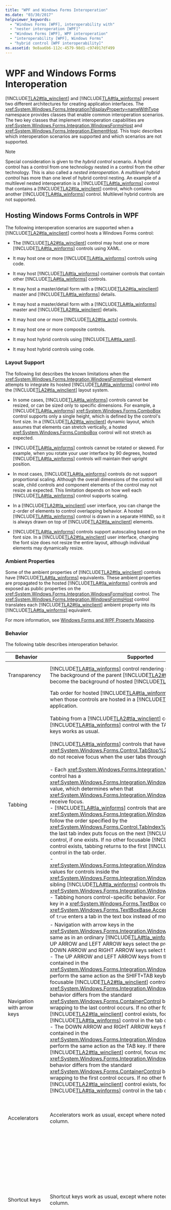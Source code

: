 ```yaml
---
title: "WPF and Windows Forms Interoperation"
ms.date: "03/30/2017"
helpviewer_keywords: 
  - "Windows Forms [WPF], interoperability with"
  - "nester interoperation [WPF]"
  - "Windows Forms [WPF], WPF interoperation"
  - "interoperability [WPF], Windows Forms"
  - "hybrid control [WPF interoperability]"
ms.assetid: 9e8aa6b6-112c-4579-98d1-c974917df499
---
```

# WPF and Windows Forms Interoperation
[!INCLUDE[TLA2#tla_winclient](../../../../includes/tla2sharptla-winclient-md.md)] and [!INCLUDE[TLA#tla_winforms](../../../../includes/tlasharptla-winforms-md.md)] present two different architectures for creating application interfaces. The <xref:System.Windows.Forms.Integration?displayProperty=nameWithType> namespace provides classes that enable common interoperation scenarios. The two key classes that implement interoperation capabilities are <xref:System.Windows.Forms.Integration.WindowsFormsHost> and <xref:System.Windows.Forms.Integration.ElementHost>. This topic describes which interoperation scenarios are supported and which scenarios are not supported.  
  
> [!NOTE]
>  Special consideration is given to the *hybrid control* scenario. A hybrid control has a control from one technology nested in a control from the other technology. This is also called a *nested interoperation*. A *multilevel hybrid control* has more than one level of hybrid control nesting. An example of a multilevel nested interoperation is a [!INCLUDE[TLA#tla_winforms](../../../../includes/tlasharptla-winforms-md.md)] control that contains a [!INCLUDE[TLA2#tla_winclient](../../../../includes/tla2sharptla-winclient-md.md)] control, which contains another [!INCLUDE[TLA#tla_winforms](../../../../includes/tlasharptla-winforms-md.md)] control. Multilevel hybrid controls are not supported.  
  
  
<a name="Windows_Presentation_Foundation_Application_Hosting"></a>   
## Hosting Windows Forms Controls in WPF  
 The following interoperation scenarios are supported when a [!INCLUDE[TLA2#tla_winclient](../../../../includes/tla2sharptla-winclient-md.md)] control hosts a Windows Forms control:  
  
-   The [!INCLUDE[TLA2#tla_winclient](../../../../includes/tla2sharptla-winclient-md.md)] control may host one or more [!INCLUDE[TLA#tla_winforms](../../../../includes/tlasharptla-winforms-md.md)] controls using XAML.  
  
-   It may host one or more [!INCLUDE[TLA#tla_winforms](../../../../includes/tlasharptla-winforms-md.md)] controls using code.  
  
-   It may host [!INCLUDE[TLA#tla_winforms](../../../../includes/tlasharptla-winforms-md.md)] container controls that contain other [!INCLUDE[TLA#tla_winforms](../../../../includes/tlasharptla-winforms-md.md)] controls.  
  
-   It may host a master/detail form with a [!INCLUDE[TLA2#tla_winclient](../../../../includes/tla2sharptla-winclient-md.md)] master and [!INCLUDE[TLA#tla_winforms](../../../../includes/tlasharptla-winforms-md.md)] details.  
  
-   It may host a master/detail form with a [!INCLUDE[TLA#tla_winforms](../../../../includes/tlasharptla-winforms-md.md)] master and [!INCLUDE[TLA2#tla_winclient](../../../../includes/tla2sharptla-winclient-md.md)] details.  
  
-   It may host one or more [!INCLUDE[TLA2#tla_actx](../../../../includes/tla2sharptla-actx-md.md)] controls.  
  
-   It may host one or more composite controls.  
  
-   It may host hybrid controls using [!INCLUDE[TLA#tla_xaml](../../../../includes/tlasharptla-xaml-md.md)].  
  
-   It may host hybrid controls using code.  
  
### Layout Support  
 The following list describes the known limitations when the  <xref:System.Windows.Forms.Integration.WindowsFormsHost> element attempts to integrate its hosted [!INCLUDE[TLA#tla_winforms](../../../../includes/tlasharptla-winforms-md.md)] control into the [!INCLUDE[TLA2#tla_winclient](../../../../includes/tla2sharptla-winclient-md.md)] layout system.  
  
-   In some cases, [!INCLUDE[TLA#tla_winforms](../../../../includes/tlasharptla-winforms-md.md)] controls cannot be resized, or can be sized only to specific dimensions. For example, a [!INCLUDE[TLA#tla_winforms](../../../../includes/tlasharptla-winforms-md.md)] <xref:System.Windows.Forms.ComboBox> control supports only a single height, which is defined by the control's font size. In a [!INCLUDE[TLA2#tla_winclient](../../../../includes/tla2sharptla-winclient-md.md)] dynamic layout, which assumes that elements can stretch vertically, a hosted <xref:System.Windows.Forms.ComboBox> control will not stretch as expected.  
  
-   [!INCLUDE[TLA#tla_winforms](../../../../includes/tlasharptla-winforms-md.md)] controls cannot be rotated or skewed. For example, when you rotate your user interface by 90 degrees, hosted [!INCLUDE[TLA#tla_winforms](../../../../includes/tlasharptla-winforms-md.md)] controls will maintain their upright position.  
  
-   In most cases, [!INCLUDE[TLA#tla_winforms](../../../../includes/tlasharptla-winforms-md.md)] controls do not support proportional scaling. Although the overall dimensions of the control will scale, child controls and component elements of the control may not resize as expected. This limitation depends on how well each [!INCLUDE[TLA#tla_winforms](../../../../includes/tlasharptla-winforms-md.md)] control supports scaling.  
  
-   In a [!INCLUDE[TLA2#tla_winclient](../../../../includes/tla2sharptla-winclient-md.md)] user interface, you can change the z-order of elements to control overlapping behavior. A hosted [!INCLUDE[TLA#tla_winforms](../../../../includes/tlasharptla-winforms-md.md)] control is drawn in a separate HWND, so it is always drawn on top of [!INCLUDE[TLA2#tla_winclient](../../../../includes/tla2sharptla-winclient-md.md)] elements.  
  
-   [!INCLUDE[TLA#tla_winforms](../../../../includes/tlasharptla-winforms-md.md)] controls support autoscaling based on the font size. In a [!INCLUDE[TLA2#tla_winclient](../../../../includes/tla2sharptla-winclient-md.md)] user interface, changing the font size does not resize the entire layout, although individual elements may dynamically resize.  
  
### Ambient Properties  
 Some of the ambient properties of [!INCLUDE[TLA2#tla_winclient](../../../../includes/tla2sharptla-winclient-md.md)] controls have [!INCLUDE[TLA#tla_winforms](../../../../includes/tlasharptla-winforms-md.md)] equivalents. These ambient properties are propagated to the hosted [!INCLUDE[TLA#tla_winforms](../../../../includes/tlasharptla-winforms-md.md)] controls and exposed as public properties on the <xref:System.Windows.Forms.Integration.WindowsFormsHost> control. The <xref:System.Windows.Forms.Integration.WindowsFormsHost> control translates each [!INCLUDE[TLA2#tla_winclient](../../../../includes/tla2sharptla-winclient-md.md)] ambient property into its [!INCLUDE[TLA#tla_winforms](../../../../includes/tlasharptla-winforms-md.md)] equivalent.  
  
 For more information, see [Windows Forms and WPF Property Mapping](../../../../docs/framework/wpf/advanced/windows-forms-and-wpf-property-mapping.md).  
  
### Behavior  
 The following table describes interoperation behavior.  
  
|Behavior|Supported|Not supported|  
|--------------|---------------|-------------------|  
|Transparency|[!INCLUDE[TLA#tla_winforms](../../../../includes/tlasharptla-winforms-md.md)] control rendering supports transparency. The background of the parent [!INCLUDE[TLA2#tla_winclient](../../../../includes/tla2sharptla-winclient-md.md)] control can become the background of hosted [!INCLUDE[TLA#tla_winforms](../../../../includes/tlasharptla-winforms-md.md)] controls.|Some [!INCLUDE[TLA#tla_winforms](../../../../includes/tlasharptla-winforms-md.md)] controls do not support transparency. For example, the <xref:System.Windows.Forms.TextBox> and <xref:System.Windows.Forms.ComboBox> controls will not be transparent when hosted by [!INCLUDE[TLA2#tla_winclient](../../../../includes/tla2sharptla-winclient-md.md)].|  
|Tabbing|Tab order for hosted [!INCLUDE[TLA#tla_winforms](../../../../includes/tlasharptla-winforms-md.md)] controls is the same as when those controls are hosted in a [!INCLUDE[TLA#tla_winforms](../../../../includes/tlasharptla-winforms-md.md)]-based application.<br /><br /> Tabbing from a [!INCLUDE[TLA2#tla_winclient](../../../../includes/tla2sharptla-winclient-md.md)] control to a [!INCLUDE[TLA#tla_winforms](../../../../includes/tlasharptla-winforms-md.md)] control with the TAB key and SHIFT+TAB keys works as usual.<br /><br /> [!INCLUDE[TLA#tla_winforms](../../../../includes/tlasharptla-winforms-md.md)] controls that have a <xref:System.Windows.Forms.Control.TabStop%2A> property value of `false` do not receive focus when the user tabs through controls.<br /><br /> -   Each <xref:System.Windows.Forms.Integration.WindowsFormsHost> control has a <xref:System.Windows.Forms.Integration.WindowsFormsHost.TabIndex%2A> value, which determines when that <xref:System.Windows.Forms.Integration.WindowsFormsHost> control will receive focus.<br />-   [!INCLUDE[TLA#tla_winforms](../../../../includes/tlasharptla-winforms-md.md)] controls that are contained inside a <xref:System.Windows.Forms.Integration.WindowsFormsHost> container follow the order specified by the <xref:System.Windows.Forms.Control.TabIndex%2A> property. Tabbing from the last tab index puts focus on the next [!INCLUDE[TLA2#tla_winclient](../../../../includes/tla2sharptla-winclient-md.md)] control, if one exists. If no other focusable [!INCLUDE[TLA2#tla_winclient](../../../../includes/tla2sharptla-winclient-md.md)] control exists, tabbing returns to the first [!INCLUDE[TLA#tla_winforms](../../../../includes/tlasharptla-winforms-md.md)] control in the tab order.<br />-   <xref:System.Windows.Forms.Integration.WindowsFormsHost.TabIndex%2A> values for controls inside the <xref:System.Windows.Forms.Integration.WindowsFormsHost> are relative to sibling [!INCLUDE[TLA#tla_winforms](../../../../includes/tlasharptla-winforms-md.md)] controls that are contained in the <xref:System.Windows.Forms.Integration.WindowsFormsHost> control.<br />-   Tabbing honors control-specific behavior. For example, pressing the TAB key in a <xref:System.Windows.Forms.TextBox> control that has a <xref:System.Windows.Forms.TextBoxBase.AcceptsTab%2A> property value of `true` enters a tab in the text box instead of moving the focus.|Not applicable.|  
|Navigation with arrow keys|-   Navigation with arrow keys in the <xref:System.Windows.Forms.Integration.WindowsFormsHost> control is the same as in an ordinary [!INCLUDE[TLA#tla_winforms](../../../../includes/tlasharptla-winforms-md.md)] container control: The UP ARROW and LEFT ARROW keys select the previous control, and the DOWN ARROW and RIGHT ARROW keys select the next control.<br />-   The UP ARROW and LEFT ARROW keys from the first control that is contained in the <xref:System.Windows.Forms.Integration.WindowsFormsHost> control perform the same action as the SHIFT+TAB keyboard shortcut. If there is a focusable [!INCLUDE[TLA2#tla_winclient](../../../../includes/tla2sharptla-winclient-md.md)] control, focus moves outside the <xref:System.Windows.Forms.Integration.WindowsFormsHost> control. This behavior differs from the standard <xref:System.Windows.Forms.ContainerControl> behavior in that no wrapping to the last control occurs. If no other focusable [!INCLUDE[TLA2#tla_winclient](../../../../includes/tla2sharptla-winclient-md.md)] control exists, focus returns to the last [!INCLUDE[TLA#tla_winforms](../../../../includes/tlasharptla-winforms-md.md)] control in the tab order.<br />-   The DOWN ARROW and RIGHT ARROW keys from the last control that is contained in the <xref:System.Windows.Forms.Integration.WindowsFormsHost> control perform the same action as the TAB key. If there is a focusable [!INCLUDE[TLA2#tla_winclient](../../../../includes/tla2sharptla-winclient-md.md)] control, focus moves outside the <xref:System.Windows.Forms.Integration.WindowsFormsHost> control. This behavior differs from the standard <xref:System.Windows.Forms.ContainerControl> behavior in that no wrapping to the first control occurs. If no other focusable [!INCLUDE[TLA2#tla_winclient](../../../../includes/tla2sharptla-winclient-md.md)] control exists, focus returns to the first [!INCLUDE[TLA#tla_winforms](../../../../includes/tlasharptla-winforms-md.md)] control in the tab order.|Not applicable.|  
|Accelerators|Accelerators work as usual, except where noted in the "Not supported" column.|Duplicate accelerators across technologies do not work like ordinary duplicate accelerators. When an accelerator is duplicated across technologies, with at least one on a [!INCLUDE[TLA#tla_winforms](../../../../includes/tlasharptla-winforms-md.md)] control and the other on a [!INCLUDE[TLA2#tla_winclient](../../../../includes/tla2sharptla-winclient-md.md)] control, the [!INCLUDE[TLA#tla_winforms](../../../../includes/tlasharptla-winforms-md.md)] control always receives the accelerator. Focus does not toggle between the controls when the duplicate accelerator is pressed.|  
|Shortcut keys|Shortcut keys work as usual, except where noted in the "Not supported" column.|-   [!INCLUDE[TLA#tla_winforms](../../../../includes/tlasharptla-winforms-md.md)] shortcut keys that are handled at the preprocessing stage always take precedence over [!INCLUDE[TLA2#tla_winclient](../../../../includes/tla2sharptla-winclient-md.md)] shortcut keys. For example, if you have a <xref:System.Windows.Forms.ToolStrip> control with CTRL+S shortcut keys defined, and there is a [!INCLUDE[TLA2#tla_winclient](../../../../includes/tla2sharptla-winclient-md.md)] command bound to CTRL+S, the <xref:System.Windows.Forms.ToolStrip> control handler is always invoked first, regardless of focus.<br />-   [!INCLUDE[TLA#tla_winforms](../../../../includes/tlasharptla-winforms-md.md)] shortcut keys that are handled by the <xref:System.Windows.Forms.Control.KeyDown> event are processed last in [!INCLUDE[TLA2#tla_winclient](../../../../includes/tla2sharptla-winclient-md.md)]. You can prevent this behavior by overriding the [!INCLUDE[TLA#tla_winforms](../../../../includes/tlasharptla-winforms-md.md)] control's <xref:System.Windows.Forms.Control.IsInputKey%2A> method or handling the <xref:System.Windows.Forms.Control.PreviewKeyDown> event. Return `true` from the <xref:System.Windows.Forms.Control.IsInputKey%2A> method, or set the value of the <xref:System.Windows.Forms.PreviewKeyDownEventArgs.IsInputKey%2A?displayProperty=nameWithType> property to `true` in your <xref:System.Windows.Forms.Control.PreviewKeyDown> event handler.|  
|AcceptsReturn, AcceptsTab, and other control-specific behavior|Properties that change the default keyboard behavior work as usual, assuming that the [!INCLUDE[TLA#tla_winforms](../../../../includes/tlasharptla-winforms-md.md)] control overrides the <xref:System.Windows.Forms.Control.IsInputKey%2A> method to return `true`.|[!INCLUDE[TLA#tla_winforms](../../../../includes/tlasharptla-winforms-md.md)] controls that change default keyboard behavior by handling the <xref:System.Windows.Forms.Control.KeyDown> event are processed last in the host [!INCLUDE[TLA2#tla_winclient](../../../../includes/tla2sharptla-winclient-md.md)] control. Because these controls are processed last, they can produce unexpected behavior.|  
|Enter and Leave Events|When focus is not going to the containing <xref:System.Windows.Forms.Integration.ElementHost> control, the Enter and Leave events are raised as usual when focus changes in a single <xref:System.Windows.Forms.Integration.WindowsFormsHost> control.|Enter and Leave events are not raised when the following focus changes occur:<br /><br /> -   From inside to outside a <xref:System.Windows.Forms.Integration.WindowsFormsHost> control.<br />-   From outside to inside a <xref:System.Windows.Forms.Integration.WindowsFormsHost> control.<br />-   Outside a <xref:System.Windows.Forms.Integration.WindowsFormsHost> control.<br />-   From a [!INCLUDE[TLA#tla_winforms](../../../../includes/tlasharptla-winforms-md.md)] control hosted in a <xref:System.Windows.Forms.Integration.WindowsFormsHost> control to an <xref:System.Windows.Forms.Integration.ElementHost> control hosted inside the same <xref:System.Windows.Forms.Integration.WindowsFormsHost>.|  
|Multithreading|All varieties of multithreading are supported.|Both the [!INCLUDE[TLA#tla_winforms](../../../../includes/tlasharptla-winforms-md.md)] and [!INCLUDE[TLA2#tla_winclient](../../../../includes/tla2sharptla-winclient-md.md)] technologies assume a single-threaded concurrency model. During debugging, calls to framework objects from other threads will raise an exception to enforce this requirement.|  
|Security|All interoperation scenarios require full trust.|No interoperation scenarios are allowed in partial trust.|  
|Accessibility|All accessibility scenarios are supported. Assistive technology products function correctly when they are used for hybrid applications that contain both [!INCLUDE[TLA#tla_winforms](../../../../includes/tlasharptla-winforms-md.md)] and [!INCLUDE[TLA2#tla_winclient](../../../../includes/tla2sharptla-winclient-md.md)] controls.|Not applicable.|  
|Clipboard|All Clipboard operations work as usual. This includes cutting and pasting between [!INCLUDE[TLA#tla_winforms](../../../../includes/tlasharptla-winforms-md.md)] and [!INCLUDE[TLA2#tla_winclient](../../../../includes/tla2sharptla-winclient-md.md)] controls.|Not applicable.|  
|Drag-and-drop feature|All drag-and-drop operations work as usual. This includes operations between [!INCLUDE[TLA#tla_winforms](../../../../includes/tlasharptla-winforms-md.md)] and [!INCLUDE[TLA2#tla_winclient](../../../../includes/tla2sharptla-winclient-md.md)] controls.|Not applicable.|  
  
<a name="Windows_Forms_Application_Hosting_Windows"></a>   
## Hosting WPF Controls in Windows Forms  
 The following interoperation scenarios are supported when a Windows Forms control hosts a [!INCLUDE[TLA2#tla_winclient](../../../../includes/tla2sharptla-winclient-md.md)] control:  
  
-   Hosting one or more [!INCLUDE[TLA2#tla_winclient](../../../../includes/tla2sharptla-winclient-md.md)] controls using code.  
  
-   Associating a property sheet with one or more hosted [!INCLUDE[TLA2#tla_winclient](../../../../includes/tla2sharptla-winclient-md.md)] controls.  
  
-   Hosting one or more [!INCLUDE[TLA2#tla_winclient](../../../../includes/tla2sharptla-winclient-md.md)] pages in a form.  
  
-   Starting a [!INCLUDE[TLA2#tla_winclient](../../../../includes/tla2sharptla-winclient-md.md)] window.  
  
-   Hosting a master/detail form with a [!INCLUDE[TLA#tla_winforms](../../../../includes/tlasharptla-winforms-md.md)] master and [!INCLUDE[TLA2#tla_winclient](../../../../includes/tla2sharptla-winclient-md.md)] details.  
  
-   Hosting a master/detail form with a [!INCLUDE[TLA2#tla_winclient](../../../../includes/tla2sharptla-winclient-md.md)] master and [!INCLUDE[TLA#tla_winforms](../../../../includes/tlasharptla-winforms-md.md)] details.  
  
-   Hosting custom [!INCLUDE[TLA2#tla_winclient](../../../../includes/tla2sharptla-winclient-md.md)] controls.  
  
-   Hosting hybrid controls.  
  
### Ambient Properties  
 Some of the ambient properties of [!INCLUDE[TLA#tla_winforms](../../../../includes/tlasharptla-winforms-md.md)] controls have [!INCLUDE[TLA2#tla_winclient](../../../../includes/tla2sharptla-winclient-md.md)] equivalents. These ambient properties are propagated to the hosted [!INCLUDE[TLA2#tla_winclient](../../../../includes/tla2sharptla-winclient-md.md)] controls and exposed as public properties on the <xref:System.Windows.Forms.Integration.ElementHost> control. The <xref:System.Windows.Forms.Integration.ElementHost> control translates each [!INCLUDE[TLA#tla_winforms](../../../../includes/tlasharptla-winforms-md.md)] ambient property to its [!INCLUDE[TLA2#tla_winclient](../../../../includes/tla2sharptla-winclient-md.md)] equivalent.  
  
 For more information, see [Windows Forms and WPF Property Mapping](../../../../docs/framework/wpf/advanced/windows-forms-and-wpf-property-mapping.md).  
  
### Behavior  
 The following table describes interoperation behavior.  
  
|Behavior|Supported|Not supported|  
|--------------|---------------|-------------------|  
|Transparency|[!INCLUDE[TLA2#tla_winclient](../../../../includes/tla2sharptla-winclient-md.md)] control rendering supports transparency. The background of the parent [!INCLUDE[TLA#tla_winforms](../../../../includes/tlasharptla-winforms-md.md)] control can become the background of hosted [!INCLUDE[TLA2#tla_winclient](../../../../includes/tla2sharptla-winclient-md.md)] controls.|Not applicable.|  
|Multithreading|All varieties of multithreading are supported.|Both the [!INCLUDE[TLA#tla_winforms](../../../../includes/tlasharptla-winforms-md.md)] and [!INCLUDE[TLA2#tla_winclient](../../../../includes/tla2sharptla-winclient-md.md)] technologies assume a single-threaded concurrency model. During debugging, calls to framework objects from other threads will raise an exception to enforce this requirement.|  
|Security|All interoperation scenarios require full trust.|No interoperation scenarios are allowed in partial trust.|  
|Accessibility|All accessibility scenarios are supported. Assistive technology products function correctly when they are used for hybrid applications that contain both [!INCLUDE[TLA#tla_winforms](../../../../includes/tlasharptla-winforms-md.md)] and [!INCLUDE[TLA2#tla_winclient](../../../../includes/tla2sharptla-winclient-md.md)] controls.|Not applicable.|  
|Clipboard|All Clipboard operations work as usual. This includes cutting and pasting between [!INCLUDE[TLA#tla_winforms](../../../../includes/tlasharptla-winforms-md.md)] and [!INCLUDE[TLA2#tla_winclient](../../../../includes/tla2sharptla-winclient-md.md)] controls.|Not applicable.|  
|Drag-and-drop feature|All drag-and-drop operations work as usual. This includes operations between [!INCLUDE[TLA#tla_winforms](../../../../includes/tlasharptla-winforms-md.md)] and [!INCLUDE[TLA2#tla_winclient](../../../../includes/tla2sharptla-winclient-md.md)] controls.|Not applicable.|  
  
## See also
- <xref:System.Windows.Forms.Integration.ElementHost>
- <xref:System.Windows.Forms.Integration.WindowsFormsHost>
- [Walkthrough: Hosting a Windows Forms Control in WPF](../../../../docs/framework/wpf/advanced/walkthrough-hosting-a-windows-forms-control-in-wpf.md)
- [Walkthrough: Hosting a Windows Forms Composite Control in WPF](../../../../docs/framework/wpf/advanced/walkthrough-hosting-a-windows-forms-composite-control-in-wpf.md)
- [Walkthrough: Hosting a WPF Composite Control in Windows Forms](../../../../docs/framework/wpf/advanced/walkthrough-hosting-a-wpf-composite-control-in-windows-forms.md)
- [Windows Forms and WPF Property Mapping](../../../../docs/framework/wpf/advanced/windows-forms-and-wpf-property-mapping.md)
